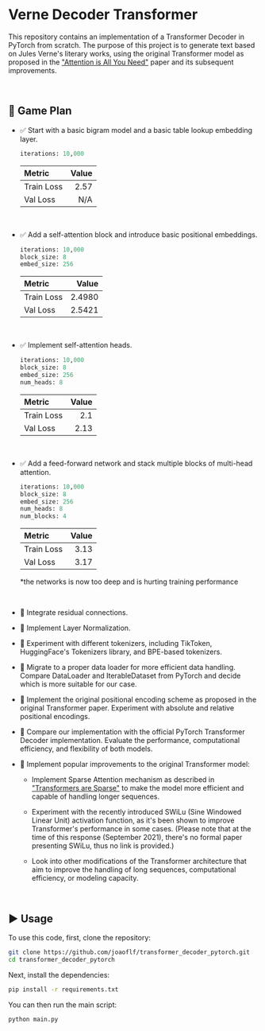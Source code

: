 # Verne Decoder Transformer

This repository contains an implementation of a Transformer Decoder in PyTorch from scratch. The purpose of this project is to generate text based on Jules Verne's literary works, using the original Transformer model as proposed in the ["Attention is All You Need"](https://arxiv.org/abs/1706.03762) paper and its subsequent improvements.

&nbsp;
## 🏈 Game Plan


- ✅ Start with a basic bigram model and a basic table lookup embedding layer. 
    
    ```python
    iterations: 10,000
    ```

    | Metric     | Value |
    | :--------- | ----: |
    | Train Loss |  2.57 |
    | Val Loss   |   N/A |
&nbsp;

- ✅ Add a self-attention block and introduce basic positional embeddings.
    ```python
    iterations: 10,000
    block_size: 8
    embed_size: 256
    ```

    | Metric     |  Value |
    | :--------- | -----: |
    | Train Loss | 2.4980 |
    | Val Loss   | 2.5421 |

&nbsp;

- ✅ Implement self-attention heads.

    ```python
    iterations: 10,000
    block_size: 8
    embed_size: 256
    num_heads: 8
    ```

    | Metric     | Value |
    | :--------- | ----: |
    | Train Loss |   2.1 |
    | Val Loss   |  2.13 |

&nbsp;

- ✅ Add a feed-forward network and stack multiple blocks of multi-head attention.
  
    ```python
    iterations: 10,000
    block_size: 8
    embed_size: 256
    num_heads: 8
    num_blocks: 4
    ```

    | Metric     | Value |
    | :--------- | ----: |
    | Train Loss |  3.13 |
    | Val Loss   |  3.17 |

    *the networks is now too deep and is hurting training performance

&nbsp;

- 🔄 Integrate residual connections.

- 🔲 Implement Layer Normalization.

- 🔲 Experiment with different tokenizers, including TikToken, HuggingFace's Tokenizers library, and BPE-based tokenizers.

- 🔲 Migrate to a proper data loader for more efficient data handling. Compare DataLoader and IterableDataset from PyTorch and decide which is more suitable for our case.

- 🔲 Implement the original positional encoding scheme as proposed in the original Transformer paper. Experiment with absolute and relative positional encodings.

- 🔲 Compare our implementation with the official PyTorch Transformer Decoder implementation. Evaluate the performance, computational efficiency, and flexibility of both models.

- 🔲 Implement popular improvements to the original Transformer model:

  - Implement Sparse Attention mechanism as described in ["Transformers are Sparse"](https://arxiv.org/abs/2104.04473) to make the model more efficient and capable of handling longer sequences.
  
  - Experiment with the recently introduced SWiLu (Sine Windowed Linear Unit) activation function, as it's been shown to improve Transformer's performance in some cases. (Please note that at the time of this response (September 2021), there's no formal paper presenting SWiLu, thus no link is provided.)
  
  - Look into other modifications of the Transformer architecture that aim to improve the handling of long sequences, computational efficiency, or modeling capacity.


&nbsp;
## ▶ Usage

To use this code, first, clone the repository:

```bash
git clone https://github.com/joaoflf/transformer_decoder_pytorch.git
cd transformer_decoder_pytorch
```

Next, install the dependencies:

```bash
pip install -r requirements.txt
```

You can then run the main script:

```bash
python main.py
```